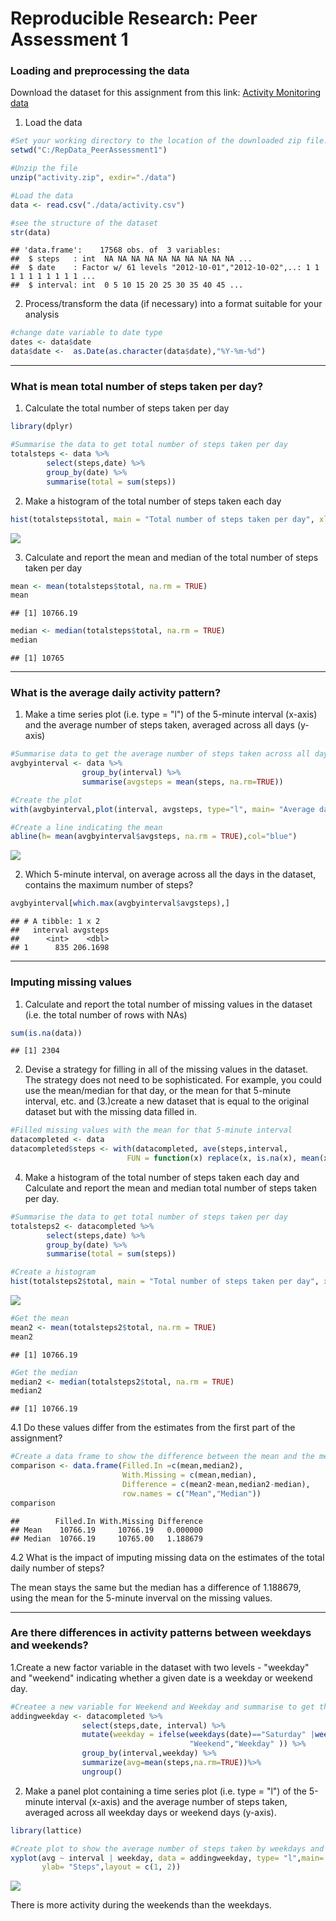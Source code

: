 # Reproducible Research: Peer Assessment 1


### Loading and preprocessing the data

Download the dataset for this assignment from this link: [Activity Monitoring data](https://d396qusza40orc.cloudfront.net/repdata%2Fdata%2Factivity.zip)  

1. Load the data


```r
#Set your working directory to the location of the downloaded zip file.
setwd("C:/RepData_PeerAssessment1")

#Unzip the file
unzip("activity.zip", exdir="./data")

#Load the data
data <- read.csv("./data/activity.csv")

#see the structure of the dataset
str(data)
```

```
## 'data.frame':	17568 obs. of  3 variables:
##  $ steps   : int  NA NA NA NA NA NA NA NA NA NA ...
##  $ date    : Factor w/ 61 levels "2012-10-01","2012-10-02",..: 1 1 1 1 1 1 1 1 1 1 ...
##  $ interval: int  0 5 10 15 20 25 30 35 40 45 ...
```

2. Process/transform the data (if necessary) into a format suitable for your analysis


```r
#change date variable to date type
dates <- data$date
data$date <-  as.Date(as.character(data$date),"%Y-%m-%d")
```


***


### What is mean total number of steps taken per day?

1. Calculate the total number of steps taken per day

```r
library(dplyr)

#Summarise the data to get total number of steps taken per day
totalsteps <- data %>%
        select(steps,date) %>%
        group_by(date) %>%
        summarise(total = sum(steps))
```
2. Make a histogram of the total number of steps taken each day


```r
hist(totalsteps$total, main = "Total number of steps taken per day", xlab = "Steps")
```

![](PA1_template_files/figure-html/unnamed-chunk-4-1.png)<!-- -->

3. Calculate and report the mean and median of the total number of steps taken per day  

```r
mean <- mean(totalsteps$total, na.rm = TRUE)
mean
```

```
## [1] 10766.19
```


```r
median <- median(totalsteps$total, na.rm = TRUE)
median
```

```
## [1] 10765
```


***


### What is the average daily activity pattern?
1. Make a time series plot (i.e. type = "l") of the 5-minute interval (x-axis) and the average number of steps taken, averaged across all days (y-axis) 

```r
#Summarise data to get the average number of steps taken across all days
avgbyinterval <- data %>%
                group_by(interval) %>%
                summarise(avgsteps = mean(steps, na.rm=TRUE))

#Create the plot
with(avgbyinterval,plot(interval, avgsteps, type="l", main= "Average daily steps per Interval", ylab= "Steps"))

#Create a line indicating the mean
abline(h= mean(avgbyinterval$avgsteps, na.rm = TRUE),col="blue")
```

![](PA1_template_files/figure-html/unnamed-chunk-7-1.png)<!-- -->

2. Which 5-minute interval, on average across all the days in the dataset, contains the maximum number of steps?

```r
avgbyinterval[which.max(avgbyinterval$avgsteps),]
```

```
## # A tibble: 1 x 2
##   interval avgsteps
##      <int>    <dbl>
## 1      835 206.1698
```


***


### Imputing missing values

1. Calculate and report the total number of missing values in the dataset (i.e. the total number of rows with NAs)

```r
sum(is.na(data)) 
```

```
## [1] 2304
```

2. Devise a strategy for filling in all of the missing values in the dataset. The strategy does not need to be sophisticated. For example, you could use the mean/median for that day, or the mean for that 5-minute interval, etc. and (3.)create a new dataset that is equal to the original dataset but with the missing data filled in.

```r
#Filled missing values with the mean for that 5-minute interval
datacompleted <- data
datacompleted$steps <- with(datacompleted, ave(steps,interval,
                          FUN = function(x) replace(x, is.na(x), mean(x, na.rm = TRUE))))
```

4. Make a histogram of the total number of steps taken each day and Calculate and report the mean and median total number of steps taken per day. 


```r
#Summarise the data to get total number of steps taken per day
totalsteps2 <- datacompleted %>%
        select(steps,date) %>%
        group_by(date) %>%
        summarise(total = sum(steps))

#Create a histogram
hist(totalsteps2$total, main = "Total number of steps taken per day", xlab = "Steps")
```

![](PA1_template_files/figure-html/unnamed-chunk-11-1.png)<!-- -->

```r
#Get the mean
mean2 <- mean(totalsteps2$total, na.rm = TRUE)
mean2
```

```
## [1] 10766.19
```

```r
#Get the median
median2 <- median(totalsteps2$total, na.rm = TRUE)
median2
```

```
## [1] 10766.19
```

4.1 Do these values differ from the estimates from the first part of the assignment? 

```r
#Create a data frame to show the difference between the mean and the median with missing values and missing values filled in.
comparison <- data.frame(Filled.In =c(mean,median2), 
                         With.Missing = c(mean,median), 
                         Difference = c(mean2-mean,median2-median),
                         row.names = c("Mean","Median"))
comparison
```

```
##        Filled.In With.Missing Difference
## Mean    10766.19     10766.19   0.000000
## Median  10766.19     10765.00   1.188679
```


4.2 What is the impact of imputing missing data on the estimates of the total daily number of steps?

The mean stays the same but the median has a difference of 1.188679, using the mean for the 5-minute inverval on the missing values.


***


### Are there differences in activity patterns between weekdays and weekends?

1.Create a new factor variable in the dataset with two levels - "weekday" and "weekend" indicating whether a given date is a weekday or weekend day.

```r
#Createe a new variable for Weekend and Weekday and summarise to get the average number of steps take across all days.
addingweekday <- datacompleted %>%
                select(steps,date, interval) %>%
                mutate(weekday = ifelse(weekdays(date)=="Saturday" |weekdays(date)=="Saturday",
                                        "Weekend","Weekday" )) %>%
                group_by(interval,weekday) %>%
                summarize(avg=mean(steps,na.rm=TRUE))%>%
                ungroup()
```


2. Make a panel plot containing a time series plot (i.e. type = "l") of the 5-minute interval (x-axis) and the average number of steps taken, averaged across all weekday days or weekend days (y-axis). 


```r
library(lattice)

#Create plot to show the average number of steps taken by weekdays and by weekends
xyplot(avg ~ interval | weekday, data = addingweekday, type= "l",main= "Activity by weekends and weekdays",
       ylab= "Steps",layout = c(1, 2))
```

![](PA1_template_files/figure-html/unnamed-chunk-14-1.png)<!-- -->

There is more activity during the weekends than the weekdays.


